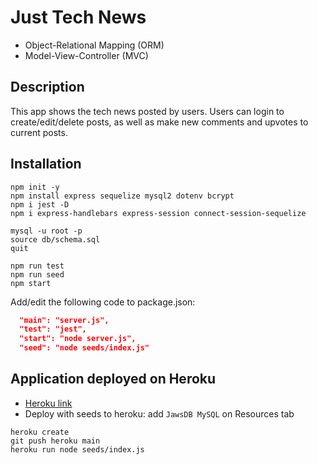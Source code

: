 # Just Tech News
* Object-Relational Mapping (ORM)
* Model-View-Controller (MVC)

## Description
This app shows the tech news posted by users. Users can login to create/edit/delete posts, as well as make new comments and upvotes to current posts. 

## Installation
```
npm init -y
npm install express sequelize mysql2 dotenv bcrypt
npm i jest -D   
npm i express-handlebars express-session connect-session-sequelize 

mysql -u root -p
source db/schema.sql
quit

npm run test
npm run seed 
npm start
```

Add/edit the following code to package.json:
```json
  "main": "server.js",
  "test": "jest",
  "start": "node server.js",
  "seed": "node seeds/index.js"
```

## Application deployed on Heroku
* [Heroku link](https://enigmatic-depths-94059.herokuapp.com/)
* Deploy with seeds to heroku: add `JawsDB MySQL` on Resources tab
```
heroku create
git push heroku main
heroku run node seeds/index.js 
```
